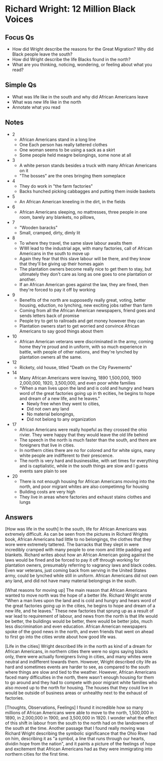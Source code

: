 # Richard Wright: 12 Million Black Voices
## Focus Qs
- How did Wright describe the reasons for the Great Migration? Why did Black people leave the south?
- How did Wright describe the life Blacks found in the north?
- What are you thinking, noticing, wondering, or feeling about what you read?
## Simple Qs
- What was life like in the south and why did African Americans leave
- What was new life like in the north
- Annotate what you read
## Notes
- 2
  - African Americans stand in a long line
  - One Each person has really tattered clothes
  - One woman seems to be using a sack as a skirt
  - Some people held meagre belongings, some none at all
- 3
  - A white person stands besides a truck with many African Americans on it
  - "The bosses" are the ones bringing them someplace
- 4
  - They do work in "the farm factories"
  - Backs hunched picking cabbagges and putting them inside baskets
- 5
  - An African American kneeling in the dirt, in the fields
- 6
  - African Americans sleeping, no mattresses, three people in one room, barely any blankets, no pillows, 
- 7 
  - "Wooden baracks" 
  - Small, cramped, dirty, dimly lit
- 8
  - To where they travel, the same slave labour awaits them
  - WWI lead to the industrial age, with many factories, call of African Americans in the south to move up
  - Again they fear that this slave labour will be there, and they know that they'll be giving up their homes again
  - The plantation owners become really nice to get them to stay, but ultimately they don't care as long as one goes to one plantation or another. 
  - If an African American goes against the law, they are fined, then they're forced to pay it off by working
- 9 
  - Benefits of the north are supposedly really great, voting, better housing, eduction, no lynching, new exciting jobs rather than farm
  - Coming from all the African American newspapers, friend goes and sends letters back of promise
  - People try to get to railroads and get money however they can
  - Plantation owners start to get worried and convince African Americans to say good things about them
- 10
    - African American veterans were discriminated in the army, coming home they're proud and in uniform, with so much experience in battle, with people of other nations, and they're lynched by plantation owners all the same.
- 12
  - Rickety, old house, titled "Death on the City Pavements"
- 14
  - Many African Americans were leaving, 1890 1,500,000, 1900 2,000,000, 1920, 3,500,000, and even poor white families
  - "When a man lives upon the land and is cold and hungry and hears word of the great factories going up in th ecities, he begins to hope and dream of a new life, and he leaves."
    - Newly free when they went to cities,
    - Did not own any land
    - No material belongings,
    - Did not belong to any organization
- 17
  - African Americans were really hopeful as they crossed the ohio rivier. They were happy that they would leave the old life behind
  - The speech in the north is much faster than the south, and there are foreigners that live in cities.
  - In northern cities there are no for colored and for white signs, many white people are indifferent to their prescence. 
  - The north is very hard and businesslike, with set times for everything and is captialistic, while in the south things are slow and I guess events sare plain to see
- 20
  - There is not enough housing for African Americans moving into the north, and poor migrant whites are also competimng for housing
  - Building costs are very high
  - They live in areas where factories and exhaust stains clothes and lungs
## Answers
[How was life in the south]
In the south, life for African Americans was extremely difficult. As can be seen from the pictures in Richard Wrights book, African Americans had little to no belongings, the clothes that they wore were extremely tattered. The barracks that they slept in were incredibly cramped with many people to one room and little padding and blankets. Richard writes about how an African American going against the laws would be fined and be forced to pay it off through working for plantation owners, presumably referring to vagrancy laws and black codes. Even war veterans, just coming back from serving in the United States army, could be lynched while still in uniform. African Americans did not own any land, and did not have many material belongings in the south.

[What reasons for moving up]
The main reason that African Americans wanted to move north was the hope of a better life. Richard Wright wrote "When a man lives upon the land and is cold and hungry and hears word of the great factories going up in the cities, he begins to hope and dream of a new life, and he leaves." These new factories that sprung up as a result of war lead to requirement of labour, and news from the north is that life would be better, the buildings would be better, there would be better jobs, much less discrimination and even education. African American newspapers spoke of the good news in the north, and even friends that went on ahead to first go into the cities wrote about how good life was.

[Life in the cities]
Wright described life in the north as kind of a dream for African Americans, in northern cities there were no signs saying blacks only, there were actually foreigners living in cities, and many whites were neutral and indifferent towards them. However, Wright described city life as hard and sometimes events are harder to see, as compared to the south where things are slow and tied to the weather. 
However, African Americans faced many difficulties in the north, there wasn't enough housing for them to go around and they had to compete with poor migrant white families who also moved up to the north for housing. The houses that they could live in would be outside of business areas or unhealthy next to the exhaust of factories.

[Thoughts, Observations, Feelings]
I found it incredible how so many millions of African Americans were able to move to the north, 1,500,000 in 1890, in 2,000,000 in 1900, and 3,500,000 in 1920. I wonder what the effect of this shift in labour from the south to the north had on the landowners of the south at the time. Another passage that I found really moving was Richard Wright describing the symbolic significance that the Ohio River had on him, describing it as "a symbol, a line that runs through our hearts, dividin hope from the nation", and it paints a picture of the feelings of hope and excitement that African Americans had as they were immigrating into northern cities for the first time.